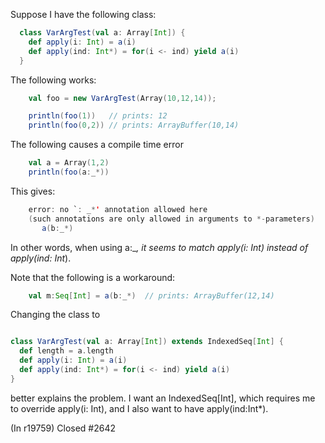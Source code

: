 Suppose I have the following class:
```scala
  class VarArgTest(val a: Array[Int]) {
    def apply(i: Int) = a(i)
    def apply(ind: Int*) = for(i <- ind) yield a(i)
  }
```
The following works:
```scala
    val foo = new VarArgTest(Array(10,12,14));

    println(foo(1))   // prints: 12
    println(foo(0,2)) // prints: ArrayBuffer(10,14)
```
The following causes a compile time error
```scala
    val a = Array(1,2)
    println(foo(a:_*))
```
This gives:
```scala
    error: no `: _*' annotation allowed here
    (such annotations are only allowed in arguments to *-parameters)
       a(b:_*)
```
In other words, when using a:_*, it seems to match apply(i: Int) instead of apply(ind: Int*).

Note that the following is a workaround:
```scala
    val m:Seq[Int] = a(b:_*)  // prints: ArrayBuffer(12,14)
```
Changing the class to 

```scala

class VarArgTest(val a: Array[Int]) extends IndexedSeq[Int] {
  def length = a.length
  def apply(i: Int) = a(i)
  def apply(ind: Int*) = for(i <- ind) yield a(i)
}

```

better explains the problem.  I want an IndexedSeq[Int], which requires me to override apply(i: Int), and I also want to have apply(ind:Int*).

(In r19759) Closed #2642
